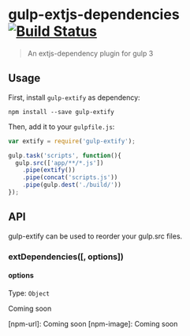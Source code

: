 # gulp-extjs-dependencies [![Build Status][travis-image]][travis-url]
> An extjs-dependency plugin for gulp 3

## Usage

First, install `gulp-extify` as dependency:

```shell
npm install --save gulp-extify
```

Then, add it to your `gulpfile.js`:

```javascript
var extify = require('gulp-extify');

gulp.task('scripts', function(){
  gulp.src(['app/**/*.js'])
    .pipe(extify())
    .pipe(concat('scripts.js'))
    .pipe(gulp.dest('./build/'))
});
```


## API

gulp-extify can be used to reorder your gulp.src files.

### extDependencies([, options])

#### options
Type: `Object`

Coming soon

[travis-url]: https://travis-ci.org/sebarth/gulp-extify
[travis-image]: https://travis-ci.org/sebarth/gulp-extify.svg?branch=master
[npm-url]: Coming soon
[npm-image]: Coming soon
